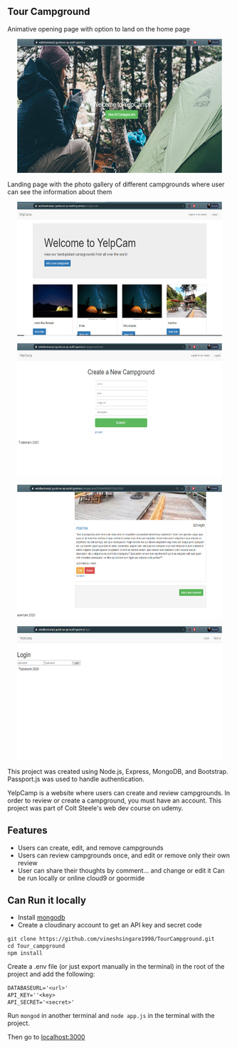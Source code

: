 ## Tour Campground

Animative opening page with option to land on the home page
<p align="center">
  <img width="460" height="300" src="https://github.com/vineshsingare1998/TourCampground/blob/master/Screenshot%20(1).png?raw=true">
</p>
<p>Landing page with the photo gallery of different campgrounds where user can see the information about them</p>
<p align="center">
  <img width="460" height="300" src="https://github.com/vineshsingare1998/TourCampground/blob/master/Screenshot%20(4).png?raw=true">
</p>
<p align="center">
  <img width="460" height="300" src="https://github.com/vineshsingare1998/TourCampground/blob/master/Screenshot%20(8).png?raw=true">
</p>
<p align="center">
  <img width="460" height="300" src="https://github.com/vineshsingare1998/TourCampground/blob/master/Screenshot%20(6).png?raw=true">
</p>
<p align="center">
  <img width="460" height="300" src="https://github.com/vineshsingare1998/TourCampground/blob/master/Screenshot%20(9).png?raw=true">
</p>

This project was created using Node.js, Express, MongoDB, and Bootstrap. Passport.js was used to handle authentication.

YelpCamp is a website where users can create and review campgrounds. In order to review or create a campground, you must have an account. This project was part of Colt Steele's web dev course on udemy.

## Features
* Users can create, edit, and remove campgrounds
* Users can review campgrounds once, and edit or remove only their own review
* User can share their thoughts by comment... and change or edit it
Can be run locally or online cloud9 or goormide

## Can Run it locally
* Install [mongodb](http://www.mongodb.com)
* Create a cloudinary account to get an API key and secret code
```
git clone https://github.com/vineshsingare1998/TourCampground.git
cd Tour_campground
npm install
```

 Create a .env file (or just export manually in the terminal) in the root of the project and add the following:
```
DATABASEURL='<url>'
API_KEY=''<key>
API_SECRET='<secret>'
```
 Run ```mongod``` in another terminal and ```node app.js``` in the terminal with the project.

Then go to [localhost:3000](http://localhost:3000)
